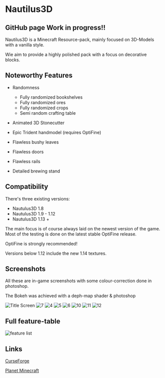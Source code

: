 # Nautilus3D

## GitHub page Work in progress!!

Nautilus3D is a Minecraft Resource-pack, mainly focused on 3D-Models with a vanilla style.

Wie aim to provide a highly polished pack with a focus on decorative blocks.


## Noteworthy Features

- Randomness
  - Fully randomized bookshelves
  - Fully randomized ores
  - Fully randomized crops
  - Semi random crafting table

- Animated 3D Stonecutter
- Epic Trident handmodel (requires OptiFine)
- Flawless bushy leaves
- Flawless doors
- Flawless rails
- Detailed brewing stand


## Compatibility
There's three existing versions:

- Nautulus3D 1.8
- Nautulus3D 1.9 - 1.12
- Nautulus3D 1.13 +

The main focus is of course always laid on the newest version of the game. Most of the testing is done on the latest stable OptiFine release.

OptiFine is strongly recommended!


Versions below 1.12 include the new 1.14 textures.


## Screenshots
All these are in-game screenshots with some colour-correction done in photoshop.

The Bokeh was achieved with a deph-map shader & photoshop

![Title Screen](https://user-images.githubusercontent.com/78741736/142738126-cf701b92-71d7-4eed-b71f-bfd9cd2e1c65.png)
![7](https://user-images.githubusercontent.com/78741736/142762275-14c0e7bb-0eb5-4654-947f-c8d28a25bb78.png)
![4](https://user-images.githubusercontent.com/78741736/142762253-a50cda3e-3b89-4631-80a9-a6646032166a.png)
![5](https://user-images.githubusercontent.com/78741736/142762256-462120e8-2dbd-4b60-a898-07e7f4577811.png)
![6](https://user-images.githubusercontent.com/78741736/142762258-d2e8e90d-220d-43f5-be9d-ec338e9957f6.png)
![10](https://user-images.githubusercontent.com/78741736/142762260-f23ff6a8-6e7b-4f63-ad67-11ca3868188f.png)
![11](https://user-images.githubusercontent.com/78741736/142762261-bc316b61-31ec-4dd8-8e47-46d2cae86287.png)
![12](https://user-images.githubusercontent.com/78741736/142762263-9241488f-0e4b-4adf-b53f-21ac0ef23299.png)


## Full feature-table
![feature list](https://user-images.githubusercontent.com/78741736/142762368-5e2cbc6a-794b-47e4-aa60-085c1e7ba19f.png)


## Links

[CurseForge](https://www.curseforge.com/minecraft/texture-packs/nautilus3d)

[Planet Minecraft](https://www.planetminecraft.com/texture-pack/nautilus-pack-3d/)


